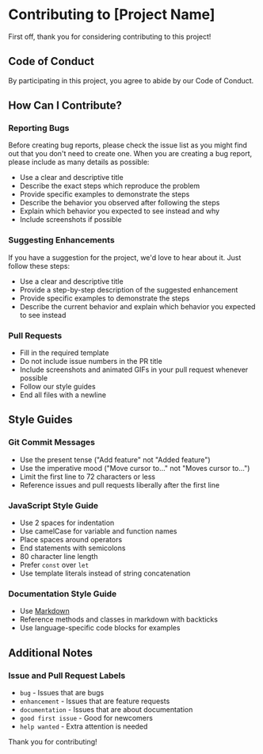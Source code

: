 # Contributing to [Project Name]

First off, thank you for considering contributing to this project! 

## Code of Conduct

By participating in this project, you agree to abide by our Code of Conduct.

## How Can I Contribute?

### Reporting Bugs

Before creating bug reports, please check the issue list as you might find out that you don't need to create one. When you are creating a bug report, please include as many details as possible:

* Use a clear and descriptive title
* Describe the exact steps which reproduce the problem
* Provide specific examples to demonstrate the steps
* Describe the behavior you observed after following the steps
* Explain which behavior you expected to see instead and why
* Include screenshots if possible

### Suggesting Enhancements

If you have a suggestion for the project, we'd love to hear about it. Just follow these steps:

* Use a clear and descriptive title
* Provide a step-by-step description of the suggested enhancement
* Provide specific examples to demonstrate the steps
* Describe the current behavior and explain which behavior you expected to see instead

### Pull Requests

* Fill in the required template
* Do not include issue numbers in the PR title
* Include screenshots and animated GIFs in your pull request whenever possible
* Follow our style guides
* End all files with a newline

## Style Guides

### Git Commit Messages

* Use the present tense ("Add feature" not "Added feature")
* Use the imperative mood ("Move cursor to..." not "Moves cursor to...")
* Limit the first line to 72 characters or less
* Reference issues and pull requests liberally after the first line

### JavaScript Style Guide

* Use 2 spaces for indentation
* Use camelCase for variable and function names
* Place spaces around operators
* End statements with semicolons
* 80 character line length
* Prefer `const` over `let`
* Use template literals instead of string concatenation

### Documentation Style Guide

* Use [Markdown](https://guides.github.com/features/mastering-markdown/)
* Reference methods and classes in markdown with backticks
* Use language-specific code blocks for examples

## Additional Notes

### Issue and Pull Request Labels

* `bug` - Issues that are bugs
* `enhancement` - Issues that are feature requests
* `documentation` - Issues that are about documentation
* `good first issue` - Good for newcomers
* `help wanted` - Extra attention is needed

Thank you for contributing!
